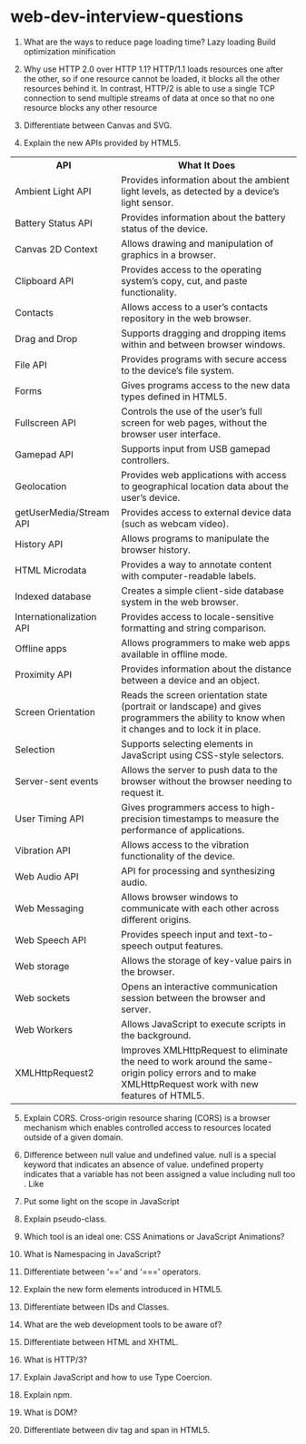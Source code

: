 # web-dev-interview-questions

1. What are the ways to reduce page loading time?
Lazy loading
Build optimization
minification

2. Why use HTTP 2.0 over HTTP 1.1?
HTTP/1.1 loads resources one after the other, so if one resource cannot be loaded, it blocks all the other resources behind it. In contrast, HTTP/2 is able to use a single TCP connection to send multiple streams of data at once so that no one resource blocks any other resource
3. Differentiate between Canvas and SVG.

4. Explain the new APIs provided by HTML5.
<table>
<tbody><tr>
<th>API</th>
<th>What It Does</th>
</tr>
<tr>
<td>Ambient Light API</td>
<td>Provides information about the ambient light levels, as
detected by a device’s light sensor.</td>
</tr>
<tr>
<td>Battery Status API</td>
<td>Provides information about the battery status of the
device.</td>
</tr>
<tr>
<td>Canvas 2D Context</td>
<td>Allows drawing and manipulation of graphics in a browser.</td>
</tr>
<tr>
<td>Clipboard API</td>
<td>Provides access to the operating system’s copy, cut, and
paste functionality.</td>
</tr>
<tr>
<td>Contacts</td>
<td>Allows access to a user’s contacts repository in the web
browser.</td>
</tr>
<tr>
<td>Drag and Drop</td>
<td>Supports dragging and dropping items within and between browser
windows.</td>
</tr>
<tr>
<td>File API</td>
<td>Provides programs with secure access to the device’s file
system.</td>
</tr>
<tr>
<td>Forms</td>
<td>Gives programs access to the new data types defined in
HTML5.</td>
</tr>
<tr>
<td>Fullscreen API</td>
<td>Controls the use of the user’s full screen for web pages,
without the browser user interface.</td>
</tr>
<tr>
<td>Gamepad API</td>
<td>Supports input from USB gamepad controllers.</td>
</tr>
<tr>
<td>Geolocation</td>
<td>Provides web applications with access to geographical location
data about the user’s device.</td>
</tr>
<tr>
<td>getUserMedia/Stream API</td>
<td>Provides access to external device data (such as webcam
video).</td>
</tr>
<tr>
<td>History API</td>
<td>Allows programs to manipulate the browser history.</td>
</tr>
<tr>
<td>HTML Microdata</td>
<td>Provides a way to annotate content with computer-readable
labels.</td>
</tr>
<tr>
<td>Indexed database</td>
<td>Creates a simple client-side database system in the web
browser.</td>
</tr>
<tr>
<td>Internationalization API</td>
<td>Provides access to locale-sensitive formatting and string
comparison.</td>
</tr>
<tr>
<td>Offline apps</td>
<td>Allows programmers to make web apps available in offline
mode.</td>
</tr>
<tr>
<td>Proximity API</td>
<td>Provides information about the distance between a device and an
object.</td>
</tr>
<tr>
<td>Screen Orientation</td>
<td>Reads the screen orientation state (portrait or landscape) and
gives programmers the ability to know when it changes and to lock
it in place.</td>
</tr>
<tr>
<td>Selection</td>
<td>Supports selecting elements in JavaScript using CSS-style
selectors.</td>
</tr>
<tr>
<td>Server-sent events</td>
<td>Allows the server to push data to the browser without the
browser needing to request it.</td>
</tr>
<tr>
<td>User Timing API</td>
<td>Gives programmers access to high-precision timestamps to
measure the performance of applications.</td>
</tr>
<tr>
<td>Vibration API</td>
<td>Allows access to the vibration functionality of the
device.</td>
</tr>
<tr>
<td>Web Audio API</td>
<td>API for processing and synthesizing audio.</td>
</tr>
<tr>
<td>Web Messaging</td>
<td>Allows browser windows to communicate with each other across
different origins.</td>
</tr>
<tr>
<td>Web Speech API</td>
<td>Provides speech input and text-to-speech output features.</td>
</tr>
<tr>
<td>Web storage</td>
<td>Allows the storage of key-value pairs in the browser.</td>
</tr>
<tr>
<td>Web sockets</td>
<td>Opens an interactive communication session between the browser
and server.</td>
</tr>
<tr>
<td>Web Workers</td>
<td>Allows JavaScript to execute scripts in the background.</td>
</tr>
<tr>
<td>XMLHttpRequest2</td>
<td>Improves <span class="code">XMLHttpRequest</span> to eliminate
the need to work around the same-origin policy errors and to make
<span class="code">XMLHttpRequest</span> work with new features of
HTML5.</td>
</tr>
</tbody></table>

5. Explain CORS.
Cross-origin resource sharing (CORS) is a browser mechanism which enables controlled access to resources located outside of a given domain.

7. Difference between null value and undefined value.
null is a special keyword that indicates an absence of value.
undefined property indicates that a variable has not been assigned a value including null too . Like

8. Put some light on the scope in JavaScript

9. Explain pseudo-class.

10. Which tool is an ideal one: CSS Animations or JavaScript Animations?

11. What is Namespacing in JavaScript?

12. Differentiate between ‘==’ and ‘===’ operators.

13. Explain the new form elements introduced in HTML5.

14. Differentiate between IDs and Classes.

15. What are the web development tools to be aware of?

16. Differentiate between HTML and XHTML.

17. What is HTTP/3?

18. Explain JavaScript and how to use Type Coercion.

19. Explain npm.

20. What is DOM?

21. Differentiate between div tag and span in HTML5.

